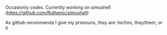 Occasionly codes. Currently working on simushell (https://github.com/Ruthenic/simushell)

As github recommends I give my pronouns, they are: he/him, they/them, or it
